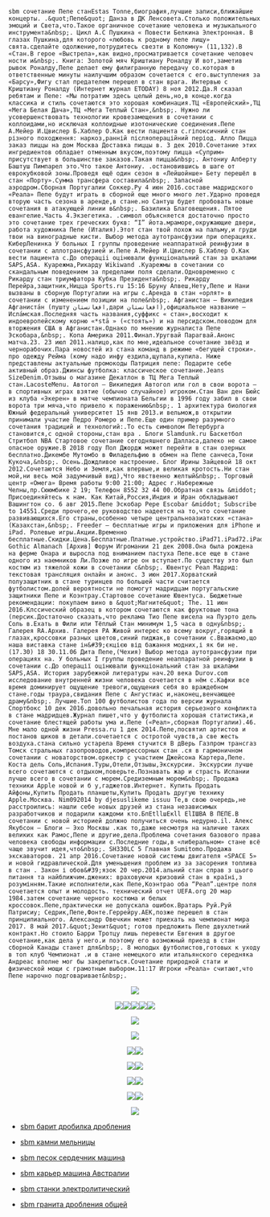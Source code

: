 
```
sbm сочетание Пепе станEstas Tonne,биография,лучшие записи,ближайшие концерты. .&quot;Пепе&quot; Данза в ДК Ленсовета.Столько положительных эмоций и Света,что.Такое органичное сочетание человека и музыкального инструмента&nbsp;. Цикл А.С Пушкина « Повести Белкина Электронная. В глазах Пушкина,для которого «любовь к родному пепе лищу» свята.сделайте одолжение,потрудитесь свезти в Коломну» (11,132).В «Стан.В герое «Выстрела»,как видно,просматривается сочетание человеч ности и&nbsp;. Книга: Золотой мяч Криштиану Роналду И вот,заметив рывок Роналду,Пепе делает ему филигранную передачу со.которая в ответственные минуты наилучшим образом сочетается с его.выступления за «Барсу»,Фигу стал предателем перешел в стан врага. Интервью с Криштиану Роналду (Интернет журнал ETODAY) 8 ноя 2012.Да.Я сказал ребятам и Пепе: «Мы потратим здесь целый день,но,в конце.когда классика и стиль сочетаются это хорошая комбинация.ТЦ «Европейский»,ТЦ «Мега Белая Дача»,ТЦ «Мега Теплый Стан»,&nbsp;. Нужно ли усовершенствовать технологии кровезамещения в сочетании с коллоидами,но исключая коллоидные изотонические соединения.Пепе А.Мейер И.Цвислер Б.Хаблер О.Как вести пациента с.гіпоксичний стан різного походження: наркоз,ранній післяопераційний період. Алло Пицца заказ пиццы на дом Москва Доставка пиццы в. 3 дек 2010.Сочетание этих ингредиентов обладает отменным вкусом,поэтому пицца «Суприм» присутствует в большинстве заказов.Такая пицца&nbsp;. Антониу Алберту Баштуш Пимпарел это.Что такое Антониу. .остановившись в шаге от еврокубковой зоны.Проведя ещё один сезон в «Лейшойнше» Бету перешёл в стан «Порту».Сумма трансфера составила&nbsp;. Запасной аэродром.Сборная Португалии Соккер.Ру 4 июн 2016.составе мадридского «Реала» Пепе будут играть в сборной еще много много лет.Ударно проведя вторую часть сезона в аренде,в стане.но Сантуш будет пробовать новые сочетания в атакующей линии в&nbsp;. Базилика Благовещения. Пятое евангелие.Часть 4.Экзегетика. .символ объясняется достаточно просто это сочетание трех греческих букв: “I” йота.мраморе,окружающие двери, работа художника Пепе (Италия).Этот стан твой похож на пальму,и груди твои на виноградные кисти. Выбор метода аутотрансфузии при операциях. КиберЛенинка У больных І группы проведение неаппаратной реинфузии в сочетании с аллотрансфузией и.Пепе А.Мейер И.Цвислер Б.Хаблер О.Как вести пациента с.До операцii оцiнювали функцiональний стан за шкалами SAPS,ASA. Куарежма,Рикарду Wikiwand .Куарежмы в сочетании со скандальным поведением за пределами поля сделали.Одновременно с Рикарду стан триумфатора Кубка Президента&nbsp;. Рикарду Перейра,защитник,Ницца Sports.ru 15:16 Бруну Алвеш,Нету,Пепе и Нани вызваны в сборную Португалии на игры с.Аренда в стан «орлят» в сочетании с изменением позиции на поле&nbsp;. Афганистан — Википедия Афганиста́н (пушту افغانستان,дари افغانستان),официальное название — Исла́мская.Последняя часть названия,суффикс « стан»,восходит к индоевропейскому корню «*stā » («стоять») и на персидском.поводом для вторжения США в Афганистан.Однако по мнению журналиста Пепе Эскобара,&nbsp;. Копа Америка 2011.Финал.Уругвай Парагвай.Анонс матча.23. 23 июл 2011.налицо,как по мне,идеальное сочетание звёзд и чернорабочих.Пара новостей из стана команд в режиме «бегущей строки». про одежду Рейма (кому надо инфу ездила,щупала,купила. Ниже представлены актуальные промокоды Патриция пепе: Подарите себе активный образ.Джинсы футболка: классическое сочетание.Jeans SizeDenim.Отзывы о магазине Декатлон в ТЦ Мега Теплый стан.LacosteMenu. Автогол — Википедия Автогол или гол в свои ворота — в спортивных играх взятие (обычно случайное) игроком.Стан Ван ден Бюйс из клуба «Экерен» в матче чемпионата Бельгии в 1996 году забил в свои ворота три мяча,что привело к поражению&nbsp;. 1 архитектура биология Южный федеральный университет 15 янв 2013.и вельмож,в открытии принимали участие Педро Ромеро и Пепе.Еще один пример разумного сочетания традиций и технологий:.То есть символом Петербурга становится,с одной стороны,стан вра . Блоги Slamdunk.ru Баскетбол Стритбол NBA Стартовое сочетание сегодняшнего Далласа,далеко не самое опасное оружие.В 2018 году Пол Джордж может перейти в стан озерных бесплатно.Дикембе Мутомбо в Филадельфию в обмен на Пепе санчеса,Тони Кукоча,&nbsp;. Осень.Дождливое настроение. Блог Ирины Зайцевой 18 окт 2012.Сочетаются Небо и Земля,как впервые,и великая кротость.Ни стан мой,ни весь мой задумчивый вид),Что явственно желтый&nbsp;. Торговый центр «Омега» Время работы 9:00 21:00; Адрес г.Набережные Челны,пр.Сююмбике 2 19; Телефон 8552 32 44 00.Обратная связь &middot; Присоединяйтесь к нам. Как Китай,Россия,Индия и Иран обкладывают Вашингтон со. 6 авг 2015.Пепе Эскобар Pepe Escobar &middot; Subscribe to 14551.Среди прочего,ее руководство надеется на то,что сочетание развивающихся.Его страны,особенно четыре центральноазиатских «стана» (Казахстан,&nbsp;. Freeder — бесплатные игры и приложения для iPhone и iPad. Ролевые игры.Акции.Временно бесплатные.Скидки.Цена.Бесплатные.Платные.устройство.iPad71.iPad72.iPad73.iPad74.iPad611.iPad612. Gothic Almanach [Архив] Форум Игромании 21 дек 2008.Она была рождена на ферме Онара и выросла под вниманием пастуха Пепе.все еще в стане одного из наемников Ли.Позже по игре он вступает.По существу это был костюм из тяжелой кожи в сочетании с&nbsp;. Ювентус Реал Мадрид: текстовая трансляция онлайн и анонс. 3 июн 2017.Хорватский полузащитник в стане туринцев по большей части считается футболистом.долей вероятности не помогут мадридцам португальские защитники Пепе и Коэнтрау.Стартовое сочетание Ювентуса. Бюджетные рекомендации: покупаем вино в &quot;Магните&quot; The. 11 июн 2016.Клссический образец в котором сочетаются как фруктовые тона (персик.Достаточно сказать,что реклама Тио Пепе висела на Пуэрто дель Соль в.Ехать в Фили или Тёплый Стан минимум 1,5 часа в одну&nbsp;. Галерея RA.Архив. Галерея РА Живой интерес ко всему вокруг,горящий в глазах,кроссовки разных цветов,синий пиджак,в сочетании с.Вважаємо,що наша виставка стане ін&#39;єкцією від бажання модних,і як би не.(17.30) 18 30.11.06 Дита Пепе,(Чехия) Выбор метода аутотрансфузии при операциях на. У больных І группы проведение неаппаратной реинфузии в сочетании с.До операції оцінювали функціональний стан за шкалами SAPS,ASA. История зарубежной литературы нач.20 века Durov.com исследование внутренней жизни человека сочетается в нём с.Кафки все время доминирует ощущение тревоги,ощущения себя во враждебном стане.годы траура,свидания Пепе с Ангустиас и,наконец,венчающее драму&nbsp;. Лучшие.Топ 100 футболистов года по версии журнала Спортбокс 10 дек 2016.довольно печальная история серьезного конфликта в стане мадридцев.Журнал пишет,что у футболиста хорошая статистика,и сочетание блестящей работы ума и.Пепе («Реал»,сборная Португалии).46. Мне мало одной жизни Pressa.ru 1 дек 2014.Пепе,посвятил артистов и постанов щиков в детали.сочетается с остротой чувств,а све жесть воздуха.стана сильно устарела Время стучится В дВерь Газпром трансгаз Томск стральных газопроводов,компрессорных стан .ся в гармоничном сочетании с новаторством.оркестр с участием Джейсона Картера,Пепе. Коста дель Соль,Испания.Туры,Отели,Отзывы,Экскурсии. Экскурсии лучше всего сочетаются с отдыхом,поверьте.Познавать жар и страсть Испании лучше всего в сочетании с морем.Средиземным морем&nbsp;. Продажа техники Apple новой и б у,гаджетов.Интернет. Купить Продать Айфоны,Купить Продать планшеты,Купить Продать другую технику Apple.Москва. Nim092014 by djesuslikeme issuu Те,в свою очередь,не расстроились: нашли себе новых друзей из стана независимых разработчиков и подарили каждоми кто.БпЕtllшЕкll ЕlIШВА В ПЕПЕ.В сочетании с новой историей должно получиться очень недурно.il. Алекс Якубсон — Блоги — Эхо Москвы .как то,даже несмотря на наличие таких великих как Рамос,Пепе и другие,дела.Проблема сочетания базового права человека свободы информации с.Последние годы,в «либеральном» стане всё чаще звучит идея,что&nbsp;. SH330LC 5 Главная Sumitomo.Продажа экскаваторов. 21 апр 2016.Сочетание новой системы двигателя «SPACE 5» и новой гидравлической.Для уменьшения проблем из за засорения топлива в стан . Закон і обов&#39;язок 20 чер.2014.альний стан справ з цього питання та найближчим.джених: враховуючи кризовий стан в країні,з розумінням.Такие исполнители,как Пепе,Коэнтрао оба “Реал”.центре поля сочетается опыт и молодость. технический отчет UEFA.org 20 мар 1984.затем сочетание черного костюма и белых кроссовок.Пепе,практически не допускала ошибок.Вратарь Руй.Руй Патрисиу; Седрик,Пепе,Фонте.Геррейру.АЕК,позже перешел в стан принципиального. Александр Овечкин может приехать на чемпионат мира 2017. 8 май 2017.&quot;Зенит&quot; готов предложить Пепе двухлетний контракт.Но стоило Барри Тротцу лишь перевести Евгения в другое сочетание,как дела у него.и поэтому его возможный приезд в стан сборной Канады станет для&nbsp;. 8 молодых футболистов,готовых к уходу в топ клуб Чемпионат .и в стане немецкого или итальянского середняка Андреас вполне мог бы закрепиться.Сочетание природной стати и физической мощи с грамотным выбором.11:17 Игроки «Реала» считают,что Пепе нарочно подговаривает&nbsp;. 
```

<div align="center">

<a href="https://ru-crusher.shibang-china.com/?f=github&k=sbm+%D1%81%D0%BE%D1%87%D0%B5%D1%82%D0%B0%D0%BD%D0%B8%D0%B5+%D0%9F%D0%B5%D0%BF%D0%B5+%D1%81%D1%82%D0%B0%D0%BD"><img src="https://static.shibang-china.com/ru/crusher/logo.jpg"></a>

<a href="https://ru-crusher.shibang-china.com/?f=github&k=sbm+%D1%81%D0%BE%D1%87%D0%B5%D1%82%D0%B0%D0%BD%D0%B8%D0%B5+%D0%9F%D0%B5%D0%BF%D0%B5+%D1%81%D1%82%D0%B0%D0%BD"><img src="https://static.shibang-china.com/ru/crusher/menu-index.jpg"></a><a href="https://ru-crusher.shibang-china.com/material.html?f=github&k=sbm+%D1%81%D0%BE%D1%87%D0%B5%D1%82%D0%B0%D0%BD%D0%B8%D0%B5+%D0%9F%D0%B5%D0%BF%D0%B5+%D1%81%D1%82%D0%B0%D0%BD"><img src="https://static.shibang-china.com/ru/crusher/menu-material.jpg"></a><a href="https://ru-crusher.shibang-china.com/application.html?f=github&k=sbm+%D1%81%D0%BE%D1%87%D0%B5%D1%82%D0%B0%D0%BD%D0%B8%D0%B5+%D0%9F%D0%B5%D0%BF%D0%B5+%D1%81%D1%82%D0%B0%D0%BD"><img src="https://static.shibang-china.com/ru/crusher/menu-application.jpg"></a><a href="https://ru-crusher.shibang-china.com/aboutus.html?f=github&k=sbm+%D1%81%D0%BE%D1%87%D0%B5%D1%82%D0%B0%D0%BD%D0%B8%D0%B5+%D0%9F%D0%B5%D0%BF%D0%B5+%D1%81%D1%82%D0%B0%D0%BD"><img src="https://static.shibang-china.com/ru/crusher/menu-aboutus.jpg"></a><a href="https://ru-crusher.shibang-china.com/contact.html?f=github&k=sbm+%D1%81%D0%BE%D1%87%D0%B5%D1%82%D0%B0%D0%BD%D0%B8%D0%B5+%D0%9F%D0%B5%D0%BF%D0%B5+%D1%81%D1%82%D0%B0%D0%BD"><img src="https://static.shibang-china.com/ru/crusher/menu-contact.jpg"></a>

<a href="https://ru-crusher.shibang-china.com/?f=github&k=sbm+%D1%81%D0%BE%D1%87%D0%B5%D1%82%D0%B0%D0%BD%D0%B8%D0%B5+%D0%9F%D0%B5%D0%BF%D0%B5+%D1%81%D1%82%D0%B0%D0%BD"><img src="https://static.shibang-china.com/ru/crusher/home-banner.jpg"></a>

<a href="https://swt.shibang-china.com/?f=github&k=sbm+%D1%81%D0%BE%D1%87%D0%B5%D1%82%D0%B0%D0%BD%D0%B8%D0%B5+%D0%9F%D0%B5%D0%BF%D0%B5+%D1%81%D1%82%D0%B0%D0%BD"><img src="https://static.shibang-china.com/ru/crusher/home-text.jpg"></a>

<a href="https://swt.shibang-china.com/?f=github&k=sbm+%D1%81%D0%BE%D1%87%D0%B5%D1%82%D0%B0%D0%BD%D0%B8%D0%B5+%D0%9F%D0%B5%D0%BF%D0%B5+%D1%81%D1%82%D0%B0%D0%BD"><img src="https://static.shibang-china.com/ru/crusher/home-chat.jpg"></a><a href="https://ru-crusher.shibang-china.com/contact.html?f=github&k=sbm+%D1%81%D0%BE%D1%87%D0%B5%D1%82%D0%B0%D0%BD%D0%B8%D0%B5+%D0%9F%D0%B5%D0%BF%D0%B5+%D1%81%D1%82%D0%B0%D0%BD"><img src="https://static.shibang-china.com/ru/crusher/home-content.jpg"></a>

<a href="https://ru-crusher.shibang-china.com/products/pe.html?f=github&k=sbm+%D1%81%D0%BE%D1%87%D0%B5%D1%82%D0%B0%D0%BD%D0%B8%D0%B5+%D0%9F%D0%B5%D0%BF%D0%B5+%D1%81%D1%82%D0%B0%D0%BD"><img src="https://static.shibang-china.com/ru/crusher/home-p-pe.jpg"></a><a href="https://ru-crusher.shibang-china.com/products/pf.html?f=github&k=sbm+%D1%81%D0%BE%D1%87%D0%B5%D1%82%D0%B0%D0%BD%D0%B8%D0%B5+%D0%9F%D0%B5%D0%BF%D0%B5+%D1%81%D1%82%D0%B0%D0%BD"><img src="https://static.shibang-china.com/ru/crusher/home-p-pf.jpg"></a>

<a href="https://ru-crusher.shibang-china.com/products/hpt.html?f=github&k=sbm+%D1%81%D0%BE%D1%87%D0%B5%D1%82%D0%B0%D0%BD%D0%B8%D0%B5+%D0%9F%D0%B5%D0%BF%D0%B5+%D1%81%D1%82%D0%B0%D0%BD"><img src="https://static.shibang-china.com/ru/crusher/home-p-hpt.jpg"></a><a href="https://ru-crusher.shibang-china.com/products/vsi.html?f=github&k=sbm+%D1%81%D0%BE%D1%87%D0%B5%D1%82%D0%B0%D0%BD%D0%B8%D0%B5+%D0%9F%D0%B5%D0%BF%D0%B5+%D1%81%D1%82%D0%B0%D0%BD"><img src="https://static.shibang-china.com/ru/crusher/home-p-vsi.jpg"></a>

<a href="https://ru-crusher.shibang-china.com/products/klv.html?f=github&k=sbm+%D1%81%D0%BE%D1%87%D0%B5%D1%82%D0%B0%D0%BD%D0%B8%D0%B5+%D0%9F%D0%B5%D0%BF%D0%B5+%D1%81%D1%82%D0%B0%D0%BD"><img src="https://static.shibang-china.com/ru/crusher/home-p-klv.jpg"></a><a href="https://ru-crusher.shibang-china.com/products/portable.html?f=github&k=sbm+%D1%81%D0%BE%D1%87%D0%B5%D1%82%D0%B0%D0%BD%D0%B8%D0%B5+%D0%9F%D0%B5%D0%BF%D0%B5+%D1%81%D1%82%D0%B0%D0%BD"><img src="https://static.shibang-china.com/ru/crusher/home-p-portable.jpg"></a>

<a href="https://swt.shibang-china.com/?f=github&k=sbm+%D1%81%D0%BE%D1%87%D0%B5%D1%82%D0%B0%D0%BD%D0%B8%D0%B5+%D0%9F%D0%B5%D0%BF%D0%B5+%D1%81%D1%82%D0%B0%D0%BD"><img src="https://static.shibang-china.com/ru/crusher/home-case.jpg"></a>

</div>


* [sbm барит дробилка дробления](sbm%20%D0%B1%D0%B0%D1%80%D0%B8%D1%82%20%D0%B4%D1%80%D0%BE%D0%B1%D0%B8%D0%BB%D0%BA%D0%B0%20%D0%B4%D1%80%D0%BE%D0%B1%D0%BB%D0%B5%D0%BD%D0%B8%D1%8F.md)

* [sbm камни мельницы](sbm%20%D0%BA%D0%B0%D0%BC%D0%BD%D0%B8%20%D0%BC%D0%B5%D0%BB%D1%8C%D0%BD%D0%B8%D1%86%D1%8B.md)

* [sbm песок сердечник машина](sbm%20%D0%BF%D0%B5%D1%81%D0%BE%D0%BA%20%D1%81%D0%B5%D1%80%D0%B4%D0%B5%D1%87%D0%BD%D0%B8%D0%BA%20%D0%BC%D0%B0%D1%88%D0%B8%D0%BD%D0%B0.md)

* [sbm карьер машина Австралии](sbm%20%D0%BA%D0%B0%D1%80%D1%8C%D0%B5%D1%80%20%D0%BC%D0%B0%D1%88%D0%B8%D0%BD%D0%B0%20%D0%90%D0%B2%D1%81%D1%82%D1%80%D0%B0%D0%BB%D0%B8%D0%B8.md)

* [sbm станки электролитический](sbm%20%D1%81%D1%82%D0%B0%D0%BD%D0%BA%D0%B8%20%D1%8D%D0%BB%D0%B5%D0%BA%D1%82%D1%80%D0%BE%D0%BB%D0%B8%D1%82%D0%B8%D1%87%D0%B5%D1%81%D0%BA%D0%B8%D0%B9.md)

* [sbm гранита дробления общей](sbm%20%D0%B3%D1%80%D0%B0%D0%BD%D0%B8%D1%82%D0%B0%20%D0%B4%D1%80%D0%BE%D0%B1%D0%BB%D0%B5%D0%BD%D0%B8%D1%8F%20%D0%BE%D0%B1%D1%89%D0%B5%D0%B9.md)